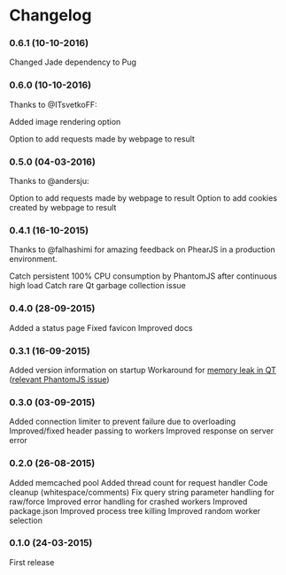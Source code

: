 # Changelog

### 0.6.1 (10-10-2016)

Changed Jade dependency to Pug

### 0.6.0 (10-10-2016)

Thanks to @ITsvetkoFF:

Added image rendering option

Option to add requests made by webpage to result

### 0.5.0 (04-03-2016)

Thanks to @andersju:

Option to add requests made by webpage to result
Option to add cookies created by webpage to result

### 0.4.1 (16-10-2015)

Thanks to @falhashimi for amazing feedback on PhearJS in a production environment.

Catch persistent 100% CPU consumption by PhantomJS after continuous high load
Catch rare Qt garbage collection issue

### 0.4.0 (28-09-2015)

Added a status page
Fixed favicon
Improved docs

### 0.3.1 (16-09-2015)

Added version information on startup
Workaround for [memory leak in QT](https://bugreports.qt.io/browse/QTBUG-38857) ([relevant PhantomJS issue](https://github.com/ariya/phantomjs/issues/12903))

### 0.3.0 (03-09-2015)

Added connection limiter to prevent failure due to overloading
Improved/fixed header passing to workers
Improved response on server error

### 0.2.0 (26-08-2015)

Added memcached pool
Added thread count for request handler
Code cleanup (whitespace/comments)
Fix query string parameter handling for raw/force
Improved error handling for crashed workers
Improved package.json
Improved process tree killing
Improved random worker selection

### 0.1.0 (24-03-2015)

First release